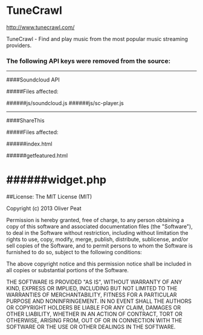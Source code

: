 TuneCrawl
=========

http://www.tunecrawl.com/

TuneCrawl - Find and play music from the most popular music streaming providers.

### The following API keys were removed from the source:
-----------------
####Soundcloud API

#####Files affected:

######js/soundcloud.js
######js/sc-player.js
___

####ShareThis

#####Files affected:

######index.html

######getfeatured.html

######widget.php
===
##License:
The MIT License (MIT)

Copyright (c) 2013 Oliver Peat

Permission is hereby granted, free of charge, to any person obtaining a copy of
this software and associated documentation files (the "Software"), to deal in
the Software without restriction, including without limitation the rights to
use, copy, modify, merge, publish, distribute, sublicense, and/or sell copies of
the Software, and to permit persons to whom the Software is furnished to do so,
subject to the following conditions:

The above copyright notice and this permission notice shall be included in all
copies or substantial portions of the Software.

THE SOFTWARE IS PROVIDED "AS IS", WITHOUT WARRANTY OF ANY KIND, EXPRESS OR
IMPLIED, INCLUDING BUT NOT LIMITED TO THE WARRANTIES OF MERCHANTABILITY, FITNESS
FOR A PARTICULAR PURPOSE AND NONINFRINGEMENT. IN NO EVENT SHALL THE AUTHORS OR
COPYRIGHT HOLDERS BE LIABLE FOR ANY CLAIM, DAMAGES OR OTHER LIABILITY, WHETHER
IN AN ACTION OF CONTRACT, TORT OR OTHERWISE, ARISING FROM, OUT OF OR IN
CONNECTION WITH THE SOFTWARE OR THE USE OR OTHER DEALINGS IN THE SOFTWARE.

